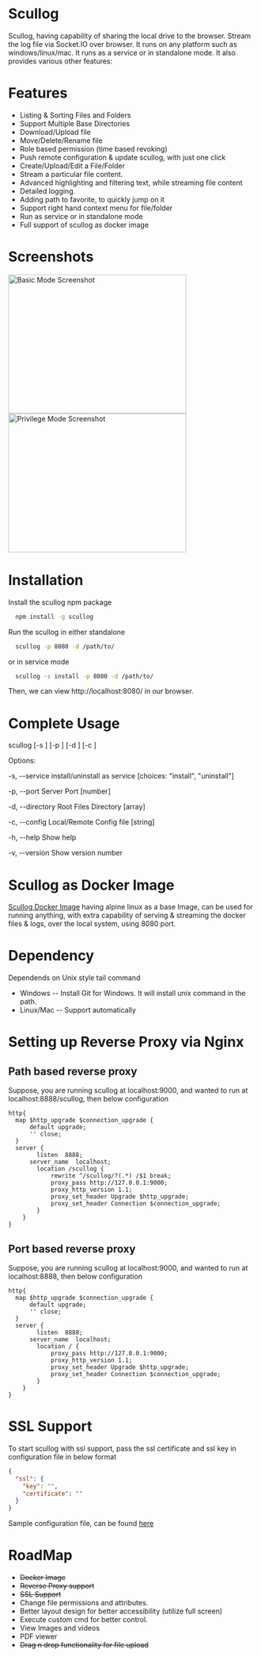 # Scullog
Scullog, having capability of sharing the local drive to the browser. Stream the log file via Socket.IO over browser. It runs on any platform such as windows/linux/mac. It runs as a service or in standalone mode. It also provides various other features:

# Features
- Listing & Sorting Files and Folders
- Support Multiple Base Directories
- Download/Upload file
- Move/Delete/Rename file
- Role based permission (time based revoking)
- Push remote configuration & update scullog, with just one click
- Create/Upload/Edit a File/Folder
- Stream a particular file content.
- Advanced highlighting and filtering text, while streaming file content
- Detailed logging. 
- Adding path to favorite, to quickly jump on it
- Support right hand context menu for file/folder
- Run as service or in standalone mode
- Full support of scullog as docker image

# Screenshots
<img src="https://cloud.githubusercontent.com/assets/2969587/19343848/8d8e405c-9155-11e6-8106-c32896b6be47.jpg" width="360" height="280" alt="Basic Mode Screenshot" title="Basic Mode Screenshot" /> <img src="https://cloud.githubusercontent.com/assets/2969587/19343849/8da1454e-9155-11e6-967a-6a5a613957a6.jpg" width="360" height="280" alt="Privilege Mode Screenshot" title="Privilege Mode Screenshot"/>

# Installation
Install the scullog npm package
```sh
  npm install -g scullog
```
Run the scullog in either standalone
```sh
  scullog -p 8080 -d /path/to/
```
or in service mode
```sh
  scullog -s install -p 8080 -d /path/to/
```

Then, we can view http://localhost:8080/ in our browser.
 

# Complete Usage

scullog [-s <service>] [-p <port>] [-d <directory>] [-c <config>]

Options:

 -s, --service    install/uninstall as service			[choices: "install", "uninstall"]
 
 -p, --port       Server Port                   		[number]
 
 -d, --directory  Root Files Directory          		[array]
 
 -c, --config     Local/Remote Config file				[string]
 
 -h, --help       Show help
 
 -v, --version    Show version number                                                              

# Scullog as Docker Image
<a href="https://hub.docker.com/r/sanketb/docker-scullog/">Scullog Docker Image</a> having alpine linux as a base Image, can be used for running anything, with extra capability of serving & streaming the docker files & logs, over the local system, using 8080 port.

# Dependency
Dependends on Unix style tail command
- Windows -- Install Git for Windows. It will install unix command in the path.
- Linux/Mac -- Support automatically

# Setting up Reverse Proxy via Nginx
## Path based reverse proxy
Suppose, you are running scullog at localhost:9000, and wanted to run at localhost:8888/scullog, then below configuration
```
http{
  map $http_upgrade $connection_upgrade {
      default upgrade;
      '' close;
  }
  server {
		listen	8888;
	  server_name  localhost;
		location /scullog {
			rewrite ^/scullog/?(.*) /$1 break;
			proxy_pass http://127.0.0.1:9000;
			proxy_http_version 1.1;
            proxy_set_header Upgrade $http_upgrade;
            proxy_set_header Connection $connection_upgrade;
		}
	}
}
```
## Port based reverse proxy
Suppose, you are running scullog at localhost:9000, and wanted to run at localhost:8888, then below configuration
```
http{
  map $http_upgrade $connection_upgrade {
      default upgrade;
      '' close;
  }
  server {
		listen	8888;
	  server_name  localhost;
		location / {
			proxy_pass http://127.0.0.1:9000;
			proxy_http_version 1.1;
            proxy_set_header Upgrade $http_upgrade;
            proxy_set_header Connection $connection_upgrade;
		}
	}
}
```

# SSL Support
To start scullog with ssl support, pass the ssl certificate and ssl key in configuration file in below format
```json
{
  "ssl": {
    "key": "",
    "certificate": ""
  }
}
```
Sample configuration file, can be found <a href="https://raw.githubusercontent.com/sanketbajoria/scullog/master/default.json">here</a>


# RoadMap
- <s>Docker Image</s>
- <s>Reverse Proxy support</s>
- <s>SSL Support</s>
- Change file permissions and attributes.
- Better layout design for better accessibility (utilize full screen)
- Execute custom cmd for better control.
- View Images and videos 
- PDF viewer
- <s>Drag n drop functionality for file upload</s>
